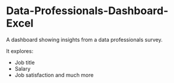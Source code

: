 # Data-Professionals-Dashboard-Excel
A dashboard showing insights from a data professionals survey.

It explores:
* Job title
* Salary
* Job satisfaction and much more
